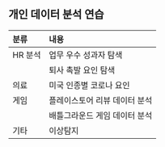 개인 데이터 분석 연습
--- 
|분류|내용|
|:---|:---|
|HR 분석|업무 우수 성과자 탐색|
| |퇴사 촉발 요인 탐색|
|의료| 미국 인종별 코로나 요인|
|게임 |플레이스토어 리뷰 데이터 분석|
||배틀그라운드 게임 데이터 분석|
|기타|이상탐지|

